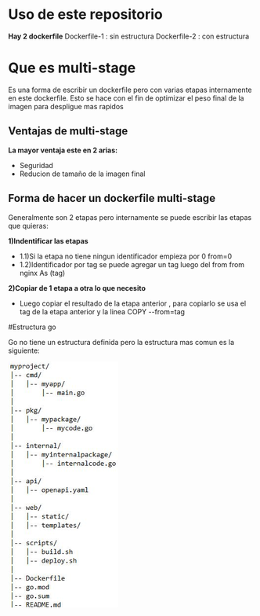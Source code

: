 # Uso de este repositorio

**Hay 2 dockerfile**
  Dockerfile-1 : sin estructura
  Dockerfile-2 : con estructura


# Que es multi-stage

Es una forma de escribir un dockerfile pero con varias etapas internamente en este dockerfile. Esto se hace con el fin de optimizar el peso final de la imagen para despligue mas rapidos 

## Ventajas de multi-stage

**La mayor ventaja este en 2 arias:**
  - Seguridad   
  - Reducion de tamaño de la imagen final 

## Forma de hacer un dockerfile multi-stage

Generalmente son 2 etapas pero internamente se puede escribir las etapas que quieras:

**1)Indentificar las etapas**
  - 1.1)Si la etapa no tiene ningun identificador empieza por 0 
from=0
  - 1.2)Identificador por tag se puede agregar un tag luego del from 
from nginx As (tag)

**2)Copiar de 1 etapa a otra lo que necesito**
  - Luego copiar el resultado de la etapa anterior , para copiarlo se usa el tag de la etapa anterior y la linea
COPY --from=tag 


#Estructura go

Go no tiene un estructura definida pero la estructura mas comun es la siguiente:

![Diagrama](https://github.com/Andherson333333/Docker/blob/main/go-app/go.JPG)

